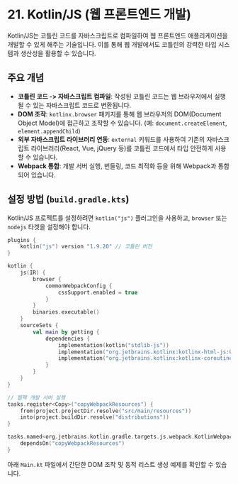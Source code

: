 # 21. Kotlin/JS (웹 프론트엔드 개발)

Kotlin/JS는 코틀린 코드를 자바스크립트로 컴파일하여 웹 프론트엔드 애플리케이션을 개발할 수 있게 해주는 기술입니다. 이를 통해 웹 개발에서도 코틀린의 강력한 타입 시스템과 생산성을 활용할 수 있습니다.

## 주요 개념

- **코틀린 코드 -> 자바스크립트 컴파일**: 작성된 코틀린 코드는 웹 브라우저에서 실행될 수 있는 자바스크립트 코드로 변환됩니다.
- **DOM 조작**: `kotlinx.browser` 패키지를 통해 웹 브라우저의 DOM(Document Object Model)에 접근하고 조작할 수 있습니다. (예: `document.createElement`, `element.appendChild`)
- **외부 자바스크립트 라이브러리 연동**: `external` 키워드를 사용하여 기존의 자바스크립트 라이브러리(React, Vue, jQuery 등)를 코틀린 코드에서 타입 안전하게 사용할 수 있습니다.
- **Webpack 통합**: 개발 서버 실행, 번들링, 코드 최적화 등을 위해 Webpack과 통합되어 있습니다.

## 설정 방법 (`build.gradle.kts`)

Kotlin/JS 프로젝트를 설정하려면 `kotlin("js")` 플러그인을 사용하고, `browser` 또는 `nodejs` 타겟을 설정해야 합니다.

```kotlin
plugins {
    kotlin("js") version "1.9.20" // 코틀린 버전
}

kotlin {
    js(IR) {
        browser {
            commonWebpackConfig {
                cssSupport.enabled = true
            }
        }
        binaries.executable()
    }
    sourceSets {
        val main by getting {
            dependencies {
                implementation(kotlin("stdlib-js"))
                implementation("org.jetbrains.kotlinx:kotlinx-html-js:0.8.0") // HTML DSL 사용 시
                implementation("org.jetbrains.kotlinx:kotlinx-coroutines-core:1.8.0") // 코루틴 사용 시
            }
        }
    }
}

// 웹팩 개발 서버 실행
tasks.register<Copy>("copyWebpackResources") {
    from(project.projectDir.resolve("src/main/resources"))
    into(project.buildDir.resolve("distributions"))
}

tasks.named<org.jetbrains.kotlin.gradle.targets.js.webpack.KotlinWebpack>("run") {
    dependsOn("copyWebpackResources")
}
```

아래 `Main.kt` 파일에서 간단한 DOM 조작 및 동적 리스트 생성 예제를 확인할 수 있습니다.
